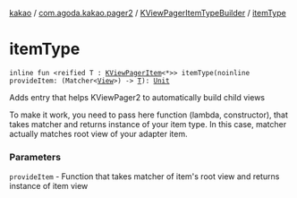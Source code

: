 [kakao](../../index.md) / [com.agoda.kakao.pager2](../index.md) / [KViewPagerItemTypeBuilder](index.md) / [itemType](./item-type.md)

# itemType

`inline fun <reified T : `[`KViewPagerItem`](../-k-view-pager-item/index.md)`<*>> itemType(noinline provideItem: (Matcher<`[`View`](https://developer.android.com/reference/android/view/View.html)`>) -> `[`T`](item-type.md#T)`): `[`Unit`](https://kotlinlang.org/api/latest/jvm/stdlib/kotlin/-unit/index.html)

Adds entry that helps KViewPager2 to automatically build child views

To make it work, you need to pass here function (lambda, constructor), that takes matcher and returns
instance of your item type. In this case, matcher actually matches root view of your adapter item.

### Parameters

`provideItem` - Function that takes matcher of item's root view and returns instance of item view